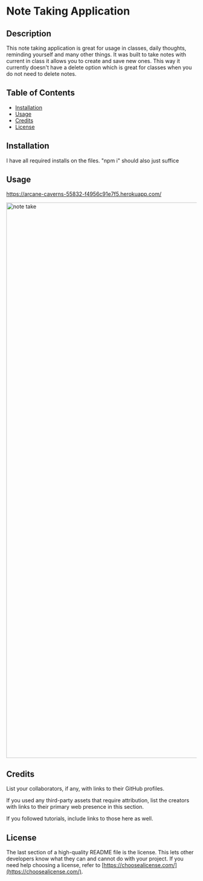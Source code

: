 # Note Taking Application

## Description

This note taking application is great for usage in classes, daily thoughts, reminding yourself and many other things. It was built to take notes with current in class it allows you to create and save new ones. This way it currently doesn't have a delete option which is great for classes when you do not need to delete notes.

## Table of Contents 

- [Installation](#installation)
- [Usage](#usage)
- [Credits](#credits)
- [License](#license)

## Installation


I have all required installs on the files. "npm i" should also just suffice



## Usage

https://arcane-caverns-55832-f4956c91e7f5.herokuapp.com/ 

<img width="1466" alt="note take" src="https://github.com/HenegarCodes/Note-Taking-App/assets/78831747/1b8febff-f6bd-42fa-bcba-dba66ecd759d">

## Credits

List your collaborators, if any, with links to their GitHub profiles.

If you used any third-party assets that require attribution, list the creators with links to their primary web presence in this section.

If you followed tutorials, include links to those here as well.

## License

The last section of a high-quality README file is the license. This lets other developers know what they can and cannot do with your project. If you need help choosing a license, refer to [https://choosealicense.com/](https://choosealicense.com/).
